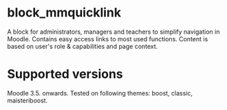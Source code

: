 # block_mmquicklink

A block for administrators, managers and teachers to simplify navigation in Moodle. Contains easy access links to most used functions. Content is based on user's role & capabilities and page context.

# Supported versions

Moodle 3.5. onwards.
Tested on following themes: boost, classic, maisteriboost.
